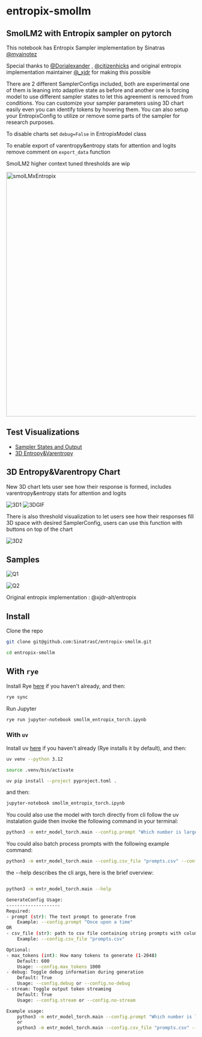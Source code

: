 # entropix-smollm
## SmolLM2 with Entropix sampler on pytorch

This notebook has Entropix Sampler implementation by Sinatras [@myainotez](https://x.com/myainotez)

Special thanks to [@Dorialexander](https://x.com/Dorialexander) , [@citizenhicks](https://x.com/citizenhicks) and original entropix implementation maintainer [@_xjdr](https://x.com/_xjdr) for making this possible

There are 2 different SamplerConfigs included, both are experimental one of them is leaning into adaptive state as before and another one is forcing model to use different sampler states to let this agreement is removed from conditions. You can customize your sampler parameters using 3D chart easily even you can identify tokens by hovering them. You can also setup your EntropixConfig to utilize or remove some parts of the sampler for research purposes.

To disable charts set ```debug=False``` in EntropixModel class

To enable export of varentropy&entropy stats for attention and logits remove comment on ```export_data``` function

SmolLM2 higher context tuned thresholds are wip

<img width="650" alt="smolLMxEntropix" src="https://github.com/user-attachments/assets/a7b1834b-4cd3-490b-983d-2479dc53c9e2">

## Test Visualizations
- [Sampler States and Output](https://sinatrasc.github.io/entropix-smollm/sampler)
- [3D Entropy&Varentropy](https://sinatrasc.github.io/entropix-smollm/)

## 3D Entropy&Varentropy Chart
New 3D chart lets user see how their response is formed, includes varentropy&entropy stats for attention and logits

![3D1](https://github.com/user-attachments/assets/4ecd74ec-6377-4961-8262-82286df8c765)
![3DGIF](https://github.com/user-attachments/assets/8c044476-bbe9-4849-b28a-e28b6f192418)

There is also threshold visualization to let users see how their responses fill 3D space with desired SamplerConfig, users can use this function with buttons on top of the chart

![3D2](https://github.com/user-attachments/assets/bf823633-e4eb-404c-be54-8f9ef9500565)

## Samples
![Q1](https://github.com/user-attachments/assets/adb455ef-d3bb-41b5-af14-815e048fded8)

![Q2](https://github.com/user-attachments/assets/062eaf0d-b0e1-4a21-98fe-b85adc8450e8)

Original entropix implementation : @xjdr-alt/entropix

## Install

Clone the repo

```sh
git clone git@github.com:SinatrasC/entropix-smollm.git

cd entropix-smollm
```

## With `rye`
Install Rye [here](https://rye.astral.sh/) if you haven't already, and then:

```sh
rye sync
```

Run Jupyter

```sh
rye run jupyter-notebook smollm_entropix_torch.ipynb
```


### With `uv`
Install uv [here](https://docs.astral.sh/uv/getting-started/installation/) if you haven't already (Rye installs it by default), and then:

```sh
uv venv --python 3.12

source .venv/bin/activate

uv pip install --project pyproject.toml .
```

and then:

```sh
jupyter-notebook smollm_entropix_torch.ipynb 
```

You could also use the model with torch directly from cli
follow the uv instalation guide then invoke the following command in your terminal:

```sh
python3 -m entr_model_torch.main --config.prompt "Which number is larger 9.11 or 9.9? be brief in your response" --config.stream --config.debug
```

You could also batch process prompts with the following example command:
```sh
python3 -m entr_model_torch.main --config.csv_file "prompts.csv" --config.no-stream --config.debug
```

the --help describes the cli args, here is the brief overview:

```sh

python3 -m entr_model_torch.main --help

GenerateConfig Usage:
--------------------
Required:
- prompt (str): The text prompt to generate from
    Example: --config.prompt "Once upon a time"
OR
- csv_file (str): path to csv file containing string prompts with column header 'prompts'
    Example: --config.csv_file "prompts.csv"

Optional:
- max_tokens (int): How many tokens to generate (1-2048)
    Default: 600
    Usage: --config.max_tokens 1000
- debug: Toggle debug information during generation
    Default: True
    Usage: --config.debug or --config.no-debug
- stream: Toggle output token streaming
    Default: True
    Usage: --config.stream or --config.no-stream

Example usage:
    python3 -m entr_model_torch.main --config.prompt "Which number is larger 9.11 or 9.9? be brief in your response" --config.stream --config.debug
    or
    python3 -m entr_model_torch.main --config.csv_file "prompts.csv" --config.no-stream --config.debug

```
